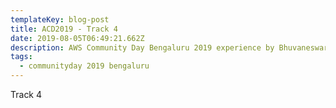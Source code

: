 ```yaml
---
templateKey: blog-post
title: ACD2019 - Track 4
date: 2019-08-05T06:49:21.662Z
description: AWS Community Day Bengaluru 2019 experience by Bhuvaneswari Subramani
tags:
  - communityday 2019 bengaluru
---
```

Track 4
